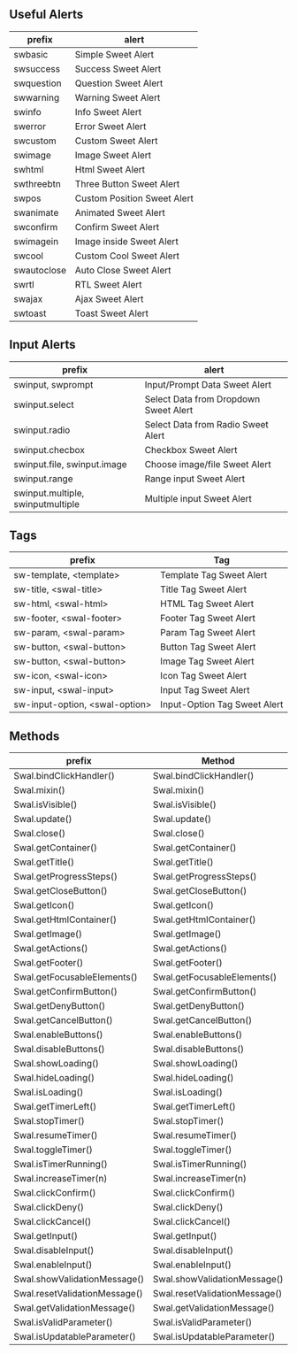 ## Useful Alerts
| prefix                                | alert                                 |
| ------------------------------------- | ------------------------------------- |
| swbasic                               | Simple Sweet Alert                    |
| swsuccess                             | Success Sweet Alert                   |
| swquestion                            | Question Sweet Alert                  |
| swwarning                             | Warning Sweet Alert                   |
| swinfo                                | Info Sweet Alert                      |
| swerror                               | Error Sweet Alert                     |
| swcustom                              | Custom Sweet Alert                    |
| swimage                               | Image Sweet Alert                     |
| swhtml                                | Html Sweet Alert                      |
| swthreebtn                            | Three Button Sweet Alert              |
| swpos                                 | Custom Position Sweet Alert           |
| swanimate                             | Animated Sweet Alert                  |
| swconfirm                             | Confirm Sweet Alert                   |
| swimagein                             | Image inside Sweet Alert              |
| swcool                                | Custom Cool Sweet Alert               |
| swautoclose                           | Auto Close Sweet Alert                |
| swrtl                                 | RTL Sweet Alert                       |
| swajax                                | Ajax Sweet Alert                      |
| swtoast                               | Toast Sweet Alert                     |

## Input Alerts
| prefix                                | alert                                 |
| ------------------------------------- | ------------------------------------- |
| swinput, swprompt                     | Input/Prompt Data Sweet Alert         |
| swinput.select                        | Select Data from Dropdown Sweet Alert |
| swinput.radio                         | Select Data from Radio Sweet Alert    |
| swinput.checbox                       | Checkbox Sweet Alert                  |
| swinput.file, swinput.image           | Choose image/file Sweet Alert         |
| swinput.range                         | Range input Sweet Alert               |
| swinput.multiple, swinputmultiple     | Multiple input Sweet Alert            |

## Tags
| prefix                                | Tag                            |
| ------------------------------------- | ------------------------------------- |
| sw-template, &lt;template&gt;               | Template Tag Sweet Alert              |
| sw-title, &lt;swal-title&gt;                | Title Tag Sweet Alert                 |
| sw-html, &lt;swal-html&gt;                  | HTML Tag Sweet Alert                  |
| sw-footer, &lt;swal-footer&gt;              | Footer Tag Sweet Alert                |
| sw-param, &lt;swal-param&gt;                | Param Tag Sweet Alert                 |
| sw-button, &lt;swal-button&gt;              | Button Tag Sweet Alert                |
| sw-button, &lt;swal-button&gt;              | Image Tag Sweet Alert                 |
| sw-icon, &lt;swal-icon&gt;                  | Icon Tag Sweet Alert                  |
| sw-input, &lt;swal-input&gt;                | Input Tag Sweet Alert                 |
| sw-input-option, &lt;swal-option&gt;        | Input-Option Tag Sweet Alert          |

## Methods
| prefix                                | Method                                 |
| ------------------------------------- | ------------------------------------- |
| Swal.bindClickHandler()               | Swal.bindClickHandler()               |
| Swal.mixin()                          | Swal.mixin()                          |
| Swal.isVisible()                      | Swal.isVisible()                      |
| Swal.update()                         | Swal.update()                         |
| Swal.close()                          | Swal.close()                          |
| Swal.getContainer()                   | Swal.getContainer()                   |
| Swal.getTitle()                       | Swal.getTitle()                       |
| Swal.getProgressSteps()               | Swal.getProgressSteps()               |
| Swal.getCloseButton()                 | Swal.getCloseButton()                 |
| Swal.getIcon()                        | Swal.getIcon()                        |
| Swal.getHtmlContainer()               | Swal.getHtmlContainer()               |
| Swal.getImage()                       | Swal.getImage()                       |
| Swal.getActions()                     | Swal.getActions()                     |
| Swal.getFooter()                      | Swal.getFooter()                      |
| Swal.getFocusableElements()           | Swal.getFocusableElements()           |
| Swal.getConfirmButton()               | Swal.getConfirmButton()               |
| Swal.getDenyButton()                  | Swal.getDenyButton()                  |
| Swal.getCancelButton()                | Swal.getCancelButton()                |
| Swal.enableButtons()                  | Swal.enableButtons()                  |
| Swal.disableButtons()                 | Swal.disableButtons()                 |
| Swal.showLoading()                    | Swal.showLoading()                    |
| Swal.hideLoading()                    | Swal.hideLoading()                    |
| Swal.isLoading()                      | Swal.isLoading()                      |
| Swal.getTimerLeft()                   | Swal.getTimerLeft()                   |
| Swal.stopTimer()                      | Swal.stopTimer()                      |
| Swal.resumeTimer()                    | Swal.resumeTimer()                    |
| Swal.toggleTimer()                    | Swal.toggleTimer()                    |
| Swal.isTimerRunning()                 | Swal.isTimerRunning()                 |
| Swal.increaseTimer(n)                 | Swal.increaseTimer(n)                 |
| Swal.clickConfirm()                   | Swal.clickConfirm()                   |
| Swal.clickDeny()                      | Swal.clickDeny()                      |
| Swal.clickCancel()                    | Swal.clickCancel()                    |
| Swal.getInput()                       | Swal.getInput()                       |
| Swal.disableInput()                   | Swal.disableInput()                   |
| Swal.enableInput()                    | Swal.enableInput()                    |
| Swal.showValidationMessage()   | Swal.showValidationMessage()   |
| Swal.resetValidationMessage()         | Swal.resetValidationMessage()         |
| Swal.getValidationMessage()           | Swal.getValidationMessage()           |
| Swal.isValidParameter()               | Swal.isValidParameter()               |
| Swal.isUpdatableParameter()           | Swal.isUpdatableParameter()           |


